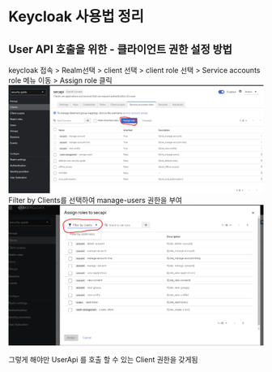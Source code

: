 # Keycloak 사용법 정리

## User API 호출을 위한 - 클라이언트 권한 설정 방법
keycloak 접속 > Realm선택 > client 선택 > client role 선택 > Service accounts role 메뉴 이동 > Assign role 클릭
![1.png](keycloak%2FAPI%20%ED%98%B8%EC%B6%9C%EC%9A%A9%20%EA%B6%8C%ED%95%9C%20%EC%84%A4%EC%A0%95%20%EB%B0%A9%EB%B2%95%2F1.png)
Filter by Clients를 선택하여 manage-users 권한을 부여
![2.png](keycloak%2FAPI%20%ED%98%B8%EC%B6%9C%EC%9A%A9%20%EA%B6%8C%ED%95%9C%20%EC%84%A4%EC%A0%95%20%EB%B0%A9%EB%B2%95%2F2.png)

그렇게 해야만 UserApi 를 호출 할 수 있는 Client 권한을 갖게됨